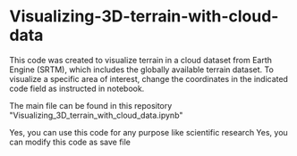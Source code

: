 # Visualizing-3D-terrain-with-cloud-data
This code was created to visualize terrain in a cloud dataset from Earth Engine (SRTM), which includes the globally available terrain dataset. To visualize a specific area of interest, change the coordinates in the indicated code field as instructed in notebook.

The main file can be found in this repository "Visualizing_3D_terrain_with_cloud_data.ipynb"

Yes, you can use this code for any purpose like scientific research
Yes, you can modify this code as save file
